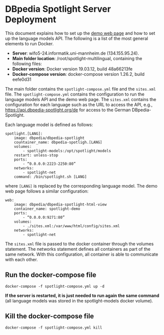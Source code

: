 # DBpedia Spotlight Server Deployment

This document explains how to set up the [demo web page](demo.dbpedia-spotlight.org) and how to set up the language models API. The following is a list of the most general elements to run Docker.

- **Server**: wifo5-24.informatik.uni-mannheim.de (134.155.95.24). 
- **Main folder location**: /root/spotlight-multilingual, containing the following files:
- **Docker version**: Docker version 19.03.12, build 48a66213fe
- **Docker-compose version**: docker-compose version 1.26.2, build eefe0d31

The main folder contains the `spotlight-compose.yml` file and the `sites.xml` file. The `spotlight-compose.yml` contains the configuration to run the language models API and the demo web page. The `sites.xml` contains the configuration for each language such as the URL to access the API, e.g., https://api.dbpedia-spotlight.org/de for access to the German DBpedia-Spotlight.

Each language model is defined as follows:

```
spotlight.[LANG]:
	image: dbpedia/dbpedia-spotlight
	countainer_name: dbpedia-spotligh.[LANG]
	volumes:
		- spotlight-models:/opt/spotlight/models
	restart: unless-stop
	ports:
		- “0.0.0.0:2223-2250:80”
	networks:
		- spotlight-net
	command: /bin/spotlight.sh [LANG]
```

where `[LANG]` is replaced by the corresponding language model. The demo web page follows a similar configuration:

```
web:
	image: dbpedia/dbpedia-spotlight-html-view
	container_name: spotlight-demo
	ports:
		- “0.0.0.0:9271:80”
	volumes:
		- ./sites.xml:/var/www/html/config/sites.xml
	networks:
		- spotlight-net
```

The `sites.xml` file is passed to the docker container through the volumes statement. The networks statement defines all containers as part of the same network. With this configuration, all container is able to communicate with each other.


## Run the docker-compose file

`docker-compose -f spotlight-compose.yml up -d`

**If the server is restarted, it is just needed to run again the same command** (all language models was stored in the spotlight-models docker volume).

## Kill the docker-compose file

`docker-compose -f spotlight-compose.yml kill`
